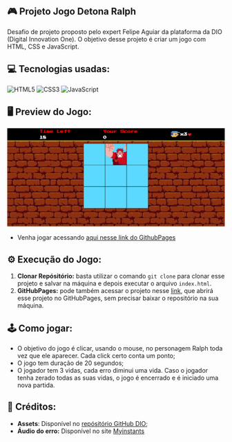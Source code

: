 ## 🎮 Projeto Jogo Detona Ralph
Desafio de projeto proposto pelo expert Felipe Aguiar da plataforma da DIO (Digital Innovation One). O objetivo desse projeto é criar um jogo com HTML, CSS e JavaScript.

## 💻 Tecnologias usadas:
<div style="display: inline_block">
  <img alt="HTML5" src="https://img.shields.io/badge/HTML5-E34F26?style=for-the-badge&logo=html5&logoColor=white">
  <img alt="CSS3" src="https://img.shields.io/badge/CSS3-1572B6?style=for-the-badge&logo=css3&logoColor=white">
  <img alt="JavaScript" src="https://img.shields.io/badge/JavaScript-323330?style=for-the-badge&logo=javascript&logoColor=F7DF1E">
</div>

## 🖥 Preview do Jogo:
![Imagem do Jogo](src/images/imagemJogo.png)
- Venha jogar acessando [aqui nesse link do GithubPages](https://marcoswinther.github.io/game-detona-ralph-js-css-html/)

## ⚙ Execução do Jogo:
1. **Clonar Repósitório:** basta utilizar o comando `git clone` para clonar esse projeto e salvar na máquina e depois executar o arquivo `index.html`.
2. **GitHubPages:** pode também acessar o projeto nesse [link](https://marcoswinther.github.io/game-detona-ralph-js-css-html/), que abrirá esse projeto no GitHubPages, sem precisar baixar o repositório na sua máquina.

## 🕹 Como jogar:
- O objetivo do jogo é clicar, usando o mouse, no personagem Ralph toda vez que ele aparecer. Cada click certo conta um ponto;
- O jogo tem duração de 20 segundos;
- O jogador tem 3 vidas, cada erro diminui uma vida. Caso o jogador tenha zerado todas as suas vidas, o jogo é encerrado e é iniciado uma nova partida.

## 📌 Créditos:
- **Assets**: Disponível no [repósitório GitHub DIO](https://github.com/digitalinnovationone/jsgame-detona-ralph/tree/main);
- **Áudio do erro:** Disponível no site [Myinstants](https://www.myinstants.com/pt/instant/windows-xp-error/)
